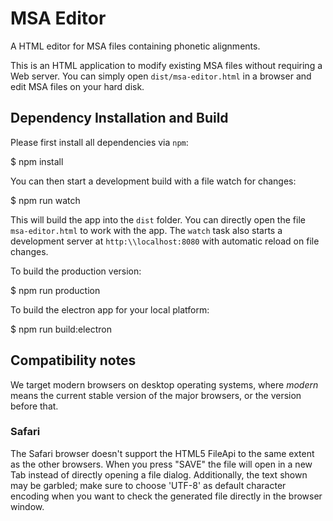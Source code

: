 # MSA Editor

A HTML editor for MSA files containing phonetic alignments.

This is an HTML application to modify existing MSA files without requiring a
Web server. You can simply open `dist/msa-editor.html` in a browser and edit MSA
files on your hard disk.

## Dependency Installation and Build

Please first install all dependencies via `npm`:

  $ npm install

You can then start a development build with a file watch for changes:

  $ npm run watch

This will build the app into the `dist` folder. You can directly open the file\
`msa-editor.html` to work with the app. The `watch` task also starts a
development server at `http:\\localhost:8080` with automatic reload on file
changes.

To build the production version:

  $ npm run production

To build the electron app for your local platform:

  $ npm run build:electron

## Compatibility notes

We target modern browsers on desktop operating systems, where *modern* means
the current stable version of the major browsers, or the version before that.

### Safari

The Safari browser doesn't support the HTML5 FileApi to the same extent as the
other browsers. When you press "SAVE" the file will open in a new Tab instead
of directly opening a file dialog. Additionally, the text shown may be
garbled; make sure to choose 'UTF-8' as default character encoding when you
want to check the generated file directly in the browser window.
